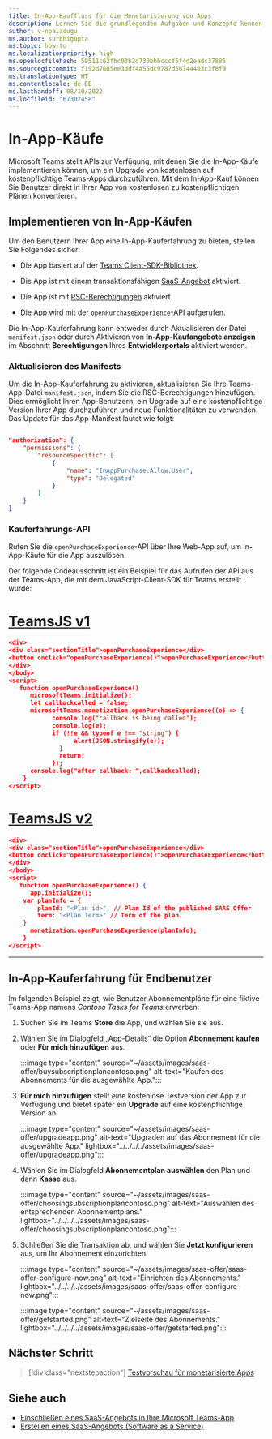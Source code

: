 ```yaml
---
title: In-App-Kauffluss für die Monetarisierung von Apps
description: Lernen Sie die grundlegenden Aufgaben und Konzepte kennen, die erforderlich sind, um In-App-Käufe und Testfunktionalitäten in Teams-Apps zu implementieren.
author: v-npaladugu
ms.author: surbhigupta
ms.topic: how-to
ms.localizationpriority: high
ms.openlocfilehash: 59511c62fbc03b2d730bbbcccf5f4d2eadc37885
ms.sourcegitcommit: f192d7685ee3ddf4a55dc9787d56744403c3f8f9
ms.translationtype: HT
ms.contentlocale: de-DE
ms.lasthandoff: 08/10/2022
ms.locfileid: "67302458"
---
```

# <a name="in-app-purchases"></a>In-App-Käufe

Microsoft Teams stellt APIs zur Verfügung, mit denen Sie die In-App-Käufe implementieren können, um ein Upgrade von kostenlosen auf kostenpflichtige Teams-Apps durchzuführen. Mit dem In-App-Kauf können Sie Benutzer direkt in Ihrer App von kostenlosen zu kostenpflichtigen Plänen konvertieren.

## <a name="implement-in-app-purchases"></a>Implementieren von In-App-Käufen

Um den Benutzern Ihrer App eine In-App-Kauferfahrung zu bieten, stellen Sie Folgendes sicher:

* Die App basiert auf der [Teams Client-SDK-Bibliothek](https://github.com/OfficeDev/microsoft-teams-library-js).

* Die App ist mit einem transaktionsfähigen [SaaS-Angebot](~/concepts/deploy-and-publish/appsource/prepare/include-saas-offer.md) aktiviert.

* Die App ist mit [RSC-Berechtigungen](#update-manifest) aktiviert.

* Die App wird mit der [`openPurchaseExperience`-API](#purchase-experience-api) aufgerufen.

Die In-App-Kauferfahrung kann entweder durch Aktualisieren der Datei `manifest.json` oder durch Aktivieren von **In-App-Kaufangebote anzeigen** im Abschnitt **Berechtigungen** Ihres **Entwicklerportals** aktiviert werden.

### <a name="update-manifest"></a>Aktualisieren des Manifests

Um die In-App-Kauferfahrung zu aktivieren, aktualisieren Sie Ihre Teams-App-Datei `manifest.json`, indem Sie die RSC-Berechtigungen hinzufügen. Dies ermöglicht Ihren App-Benutzern, ein Upgrade auf eine kostenpflichtige Version Ihrer App durchzuführen und neue Funktionalitäten zu verwenden. Das Update für das App-Manifest lautet wie folgt:

```json

"authorization": {
    "permissions": {
        "resourceSpecific": [
            {
                "name": "InAppPurchase.Allow.User",
                "type": "Delegated"
            }
        ]
    }
}
```

### <a name="purchase-experience-api"></a>Kauferfahrungs-API

Rufen Sie die `openPurchaseExperience`-API über Ihre Web-App auf, um In-App-Käufe für die App auszulösen.

Der folgende Codeausschnitt ist ein Beispiel für das Aufrufen der API aus der Teams-App, die mit dem JavaScript-Client-SDK für Teams erstellt wurde:

# <a name="teamsjs-v1"></a>[TeamsJS v1](#tab/jsonV11)

```json
<div> 
<div class="sectionTitle">openPurchaseExperience</div>
<button onclick="openPurchaseExperience()">openPurchaseExperience</button>
</div>
</body>
<script>
   function openPurchaseExperience()
      microsoftTeams.initialize();
      let callbackcalled = false;
      microsoftTeams.monetization.openPurchaseExperience((e) => {
            console.log("callback is being called");
            console.log(e);
            if (!!e && typeof e !== "string") {
                  alert(JSON.stringify(e));
              }
              return;
            });
      console.log("after callback: ",callbackcalled);
    }
</script>
```

# <a name="teamsjs-v2"></a>[TeamsJS v2](#tab/jsonV2)

```json
<div>
<div class="sectionTitle">openPurchaseExperience</div>
<button onclick="openPurchaseExperience()">openPurchaseExperience</button>
</div>
</body>
<script>
   function openPurchaseExperience() {
      app.initialize();
    var planInfo = {
        planId: "<Plan id>", // Plan Id of the published SAAS Offer
        term: "<Plan Term>" // Term of the plan.
    }
      monetization.openPurchaseExperience(planInfo);
    }
</script>
```

---

## <a name="end-user-in-app-purchasing-experience"></a>In-App-Kauferfahrung für Endbenutzer

Im folgenden Beispiel zeigt, wie Benutzer Abonnementpläne für eine fiktive Teams-App namens *Contoso Tasks for Teams* erwerben:

1. Suchen Sie im Teams **Store** die App, und wählen Sie sie aus.

1. Wählen Sie im Dialogfeld „App-Details“ die Option **Abonnement kaufen** oder **Für mich hinzufügen** aus.

    :::image type="content" source="~/assets/images/saas-offer/buysubscriptionplancontoso.png" alt-text="Kaufen des Abonnements für die ausgewählte App.":::

1. **Für mich hinzufügen** stellt eine kostenlose Testversion der App zur Verfügung und bietet später ein **Upgrade** auf eine kostenpflichtige Version an.

    :::image type="content" source="~/assets/images/saas-offer/upgradeapp.png" alt-text="Upgraden auf das Abonnement für die ausgewählte App." lightbox="../../../../assets/images/saas-offer/upgradeapp.png":::

1. Wählen Sie im Dialogfeld **Abonnementplan auswählen** den Plan und dann **Kasse** aus.

    :::image type="content" source="~/assets/images/saas-offer/choosingsubscriptionplancontoso.png" alt-text="Auswählen des entsprechenden Abonnementplans." lightbox="../../../../assets/images/saas-offer/choosingsubscriptionplancontoso.png":::

1. Schließen Sie die Transaktion ab, und wählen Sie **Jetzt konfigurieren** aus, um Ihr Abonnement einzurichten.

    :::image type="content" source="~/assets/images/saas-offer/saas-offer-configure-now.png" alt-text="Einrichten des Abonnements." lightbox="../../../../assets/images/saas-offer/saas-offer-configure-now.png":::

    :::image type="content" source="~/assets/images/saas-offer/getstarted.png" alt-text="Zielseite des Abonnements." lightbox="../../../../assets/images/saas-offer/getstarted.png":::

## <a name="next-step"></a>Nächster Schritt

> [!div class="nextstepaction"]
> [Testvorschau für monetarisierte Apps](~/concepts/deploy-and-publish/appsource/prepare/Test-preview-for-monetized-apps.md)

## <a name="see-also"></a>Siehe auch

* [Einschließen eines SaaS-Angebots in Ihre Microsoft Teams-App](~/concepts/deploy-and-publish/appsource/prepare/include-saas-offer.md)
* [Erstellen eines SaaS-Angebots (Software as a Service)](include-saas-offer.md#create-your-saas-offer)
